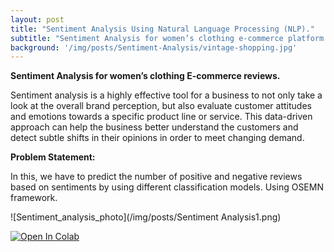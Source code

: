 ```yaml
---
layout: post
title: "Sentiment Analysis Using Natural Language Processing (NLP)."
subtitle: "Sentiment Analysis for women’s clothing e-commerce platform."
background: '/img/posts/Sentiment-Analysis/vintage-shopping.jpg'
---
```

**Sentiment Analysis for women’s clothing E-commerce reviews.**

Sentiment analysis is a highly effective tool for a business to not only take a look at the overall brand perception, but also evaluate customer attitudes and emotions towards a specific product line or service. This data-driven approach can help the business better understand the customers and detect subtle shifts in their opinions in order to meet changing demand.


**Problem Statement:**

In this, we have to predict the number of positive and negative reviews based on sentiments by using different classification models.
Using OSEMN framework.


![Sentiment_analysis_photo](/img/posts/Sentiment Analysis1.png)

[![Open In Colab](https://colab.research.google.com/assets/colab-badge.svg)](https://colab.research.google.com/drive/14daGKbJn8oBZ-Afnerxgzswgai5EN6bt?usp=sharing)

